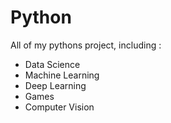 # Python

All of my pythons project, including : 
  * Data Science
  * Machine Learning
  * Deep Learning
  * Games
  * Computer Vision
    
